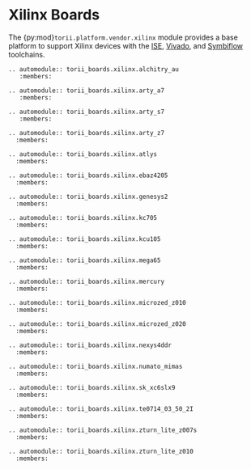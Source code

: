 # Xilinx Boards

The {py:mod}`torii.platform.vendor.xilinx` module provides a base platform to support Xilinx devices with the [ISE], [Vivado], and [Symbiflow] toolchains.

```{eval-rst}
.. automodule:: torii_boards.xilinx.alchitry_au
   :members:

.. automodule:: torii_boards.xilinx.arty_a7
   :members:

.. automodule:: torii_boards.xilinx.arty_s7
   :members:

.. automodule:: torii_boards.xilinx.arty_z7
  :members:

.. automodule:: torii_boards.xilinx.atlys
  :members:

.. automodule:: torii_boards.xilinx.ebaz4205
  :members:

.. automodule:: torii_boards.xilinx.genesys2
  :members:

.. automodule:: torii_boards.xilinx.kc705
  :members:

.. automodule:: torii_boards.xilinx.kcu105
  :members:

.. automodule:: torii_boards.xilinx.mega65
  :members:

.. automodule:: torii_boards.xilinx.mercury
  :members:

.. automodule:: torii_boards.xilinx.microzed_z010
  :members:

.. automodule:: torii_boards.xilinx.microzed_z020
  :members:

.. automodule:: torii_boards.xilinx.nexys4ddr
  :members:

.. automodule:: torii_boards.xilinx.numato_mimas
  :members:

.. automodule:: torii_boards.xilinx.sk_xc6slx9
  :members:

.. automodule:: torii_boards.xilinx.te0714_03_50_2I
  :members:

.. automodule:: torii_boards.xilinx.zturn_lite_z007s
  :members:

.. automodule:: torii_boards.xilinx.zturn_lite_z010
  :members:

```


[ISE]:　https://www.xilinx.com/products/design-tools/ise-design-suite.html
[Vivado]:　https://www.xilinx.com/products/design-tools/vivado.html
[Symbiflow]:　https://f4pga.readthedocs.io/projects/prjxray/en/latest/
